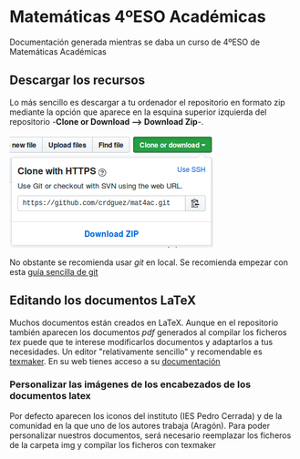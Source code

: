 # Matemáticas 4ºESO Académicas

Documentación generada mientras se daba un curso de 4ºESO de Matemáticas Académicas

## Descargar los recursos

Lo más sencillo es descargar a tu ordenador el repositorio en formato zip mediante la opción que aparece en la esquina superior izquierda del repositorio -**Clone or Download --> Download Zip**-. 

![imagen de descarga](./img/descargar.png)

No obstante se recomienda usar *git* en local. Se recomienda empezar con esta [guía sencilla de git](http://rogerdudler.github.io/git-guide/index.es.html)


## Editando los documentos LaTeX

Muchos documentos están creados en LaTeX. Aunque en el repositorio también aparecen los documentos *pdf* generados al compilar los ficheros *tex* puede que te interese modificarlos documentos y adaptarlos a tus necesidades. Un editor "relativamente sencillo" y recomendable es [texmaker](http://www.xm1math.net/texmaker/). En su web tienes acceso a su [documentación](http://www.xm1math.net/texmaker/doc.html)   

### Personalizar las imágenes de los encabezados de los documentos latex

Por defecto aparecen los iconos del instituto (IES Pedro Cerrada) y de la comunidad en la que uno de los autores trabaja (Aragón).
Para poder personalizar nuestros documentos, será necesario reemplazar los ficheros de la carpeta img y compilar los ficheros con texmaker


